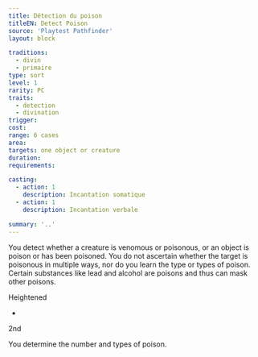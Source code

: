 ```yaml
---
title: Détection du poison
titleEN: Detect Poison
source: 'Playtest Pathfinder'
layout: block

traditions:
  - divin
  - primaire
type: sort
level: 1
rarity: PC
traits:
  - detection
  - divination
trigger: 
cost: 
range: 6 cases
area: 
targets: one object or creature
duration: 
requirements: 

casting:
  - action: 1
    description: Incantation somatique
  - action: 1
    description: Incantation verbale

summary: '..'
---
```

You detect whether a creature is venomous or poisonous, or an object is poison or has been poisoned. You do not ascertain whether the target is poisonous in multiple ways, nor do you learn the type or types of poison. Certain substances like lead and alcohol are poisons and thus can mask other poisons.

Heightened

-

2nd

You determine the number and types of poison.
